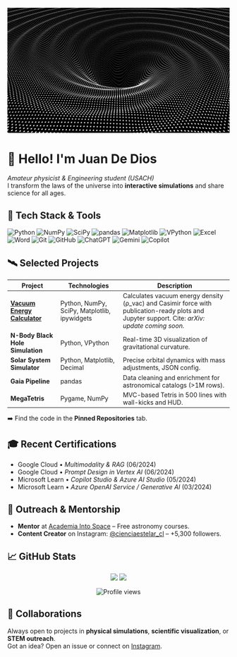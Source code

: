 <p align="center">
  <img src="agujeronegro.gif" width="650" alt="Black-hole simulation banner">
</p>

# 👋 Hello! I'm Juan De Dios  
_Amateur physicist & Engineering student (USACH)_  
I transform the laws of the universe into **interactive simulations** and share science for all ages.

## 🚀 Tech Stack & Tools
![Python](https://img.shields.io/badge/-Python-3776AB?logo=python&logoColor=white)
![NumPy](https://img.shields.io/badge/-NumPy-013243?logo=numpy&logoColor=white)
![SciPy](https://img.shields.io/badge/-SciPy-8CAAE6?logo=scipy&logoColor=white)
![pandas](https://img.shields.io/badge/-pandas-150458?logo=pandas&logoColor=white)
![Matplotlib](https://img.shields.io/badge/-Matplotlib-11557c?logo=plotly&logoColor=white)
![VPython](https://img.shields.io/badge/-VPython-red)
![Excel](https://img.shields.io/badge/-Excel-217346?logo=microsoft-excel&logoColor=white)
![Word](https://img.shields.io/badge/-Word-2B579A?logo=microsoft-word&logoColor=white)
![Git](https://img.shields.io/badge/-Git-F05032?logo=git&logoColor=white)
![GitHub](https://img.shields.io/badge/-GitHub-181717?logo=github&logoColor=white)
![ChatGPT](https://img.shields.io/badge/-ChatGPT-10A37F?logo=openai&logoColor=white)
![Gemini](https://img.shields.io/badge/-Gemini-4285F4?logo=googlecloud&logoColor=white)
![Copilot](https://img.shields.io/badge/-Copilot-512BD4?logo=microsoft&logoColor=white)

## 🛰️ Selected Projects
| Project | Technologies | Description |
|---------|--------------|-------------|
| **[Vacuum Energy Calculator](https://github.com/CienciaEstelar/vacuum-energy-calculator)** | Python, NumPy, SciPy, Matplotlib, ipywidgets | Calculates vacuum energy density (ρ_vac) and Casimir force with publication-ready plots and Jupyter support.        Cite: *arXiv: update coming soon.* |
| **N-Body Black Hole Simulation** | Python, VPython | Real-time 3D visualization of gravitational curvature. |
| **Solar System Simulator** | Python, Matplotlib, Decimal | Precise orbital dynamics with mass adjustments, JSON config. |
| **Gaia Pipeline** | pandas | Data cleaning and enrichment for astronomical catalogs (>1M rows). |
| **MegaTetris** | Pygame, NumPy | MVC-based Tetris in 500 lines with wall-kicks and HUD. |

➡️ Find the code in the **Pinned Repositories** tab.

## 🎓 Recent Certifications
- Google Cloud • _Multimodality & RAG_ (06/2024)  
- Google Cloud • _Prompt Design in Vertex AI_ (06/2024)  
- Microsoft Learn • _Copilot Studio & Azure AI Studio_ (05/2024)  
- Microsoft Learn • _Azure OpenAI Service / Generative AI_ (03/2024)  

## 🌌 Outreach & Mentorship
- **Mentor** at [Academia Into Space](https://academiaintospace.wixsite.com/academia-into-space) – Free astronomy courses.  
- **Content Creator** on Instagram: [@cienciaestelar_cl](https://instagram.com/cienciaestelar_cl) – +5,300 followers.  

## 📈 GitHub Stats
<p align="center">
  <img src="https://github-readme-stats.vercel.app/api?username=CienciaEstelar&show_icons=true&theme=radical" height="165">
  <img src="https://github-readme-stats.vercel.app/api/top-langs/?username=CienciaEstelar&layout=compact&theme=radical" height="165">
</p>
<p align="center">
  <img src="https://komarev.com/ghpvc/?username=CienciaEstelar&color=blue" alt="Profile views" />
</p>

## 🤝 Collaborations
Always open to projects in **physical simulations**, **scientific visualization**, or **STEM outreach**.  
Got an idea? Open an issue or connect on [Instagram](https://www.instagram.com/cienciaestelar_cl).
